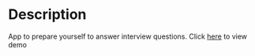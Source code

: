 # Description
App to prepare yourself to answer interview questions. Click [here](https://selftrain-web.000webhostapp.com/) to view demo
